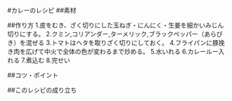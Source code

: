 #カレーのレシピ
##素材

##作り方
1.皮をむき、ざく切りにした玉ねぎ・にんにく・生姜を細かいみじん切りにする。
2.クミン,コリアンダー,ターメリック,ブラックペッパー（あらびき）を混ぜる
3.トマトはヘタを取りざく切りにしておく。
4.フライパンに豚挽き肉を広げて中火で全体の色が変わるまで炒める。
5.水いれる
6.カレールー入れる
7.煮込む
8.完せい

##コツ・ポイント

##このレシピの成り立ち
